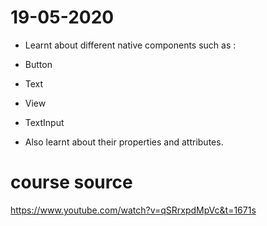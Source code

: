 # 19-05-2020

- Learnt about different native components such as :
- Button
- Text
- View
- TextInput

- Also learnt about their properties and attributes.

# course source

https://www.youtube.com/watch?v=qSRrxpdMpVc&t=1671s
